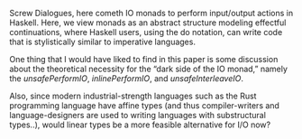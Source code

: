 Screw Dialogues, here cometh IO monads to perform input/output actions in Haskell. Here, we view monads as an abstract structure modeling effectful continuations, where Haskell users, using the do notation, can write code that is stylistically similar to imperative languages. 

One thing that I would have liked to find in this paper is some discussion about the theoretical necessity for the “dark side of the IO monad,” namely the _unsafePerformIO_, _inlinePerformIO_, and _unsafeInterleaveIO_.

Also, since modern industrial-strength languages such as the Rust programming language have affine types (and thus compiler-writers and language-designers are used to writing languages with substructural types..), would linear types be a more feasible alternative for I/O now? 


